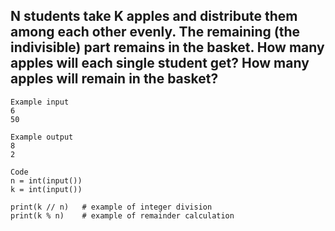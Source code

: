 ## N students take K apples and distribute them among each other evenly. The remaining (the indivisible) part remains in the basket. How many apples will each single student get? How many apples will remain in the basket?

```
Example input
6
50

Example output
8
2

```

```
Code
n = int(input())
k = int(input())
   
print(k // n)   # example of integer division
print(k % n)    # example of remainder calculation 
```

